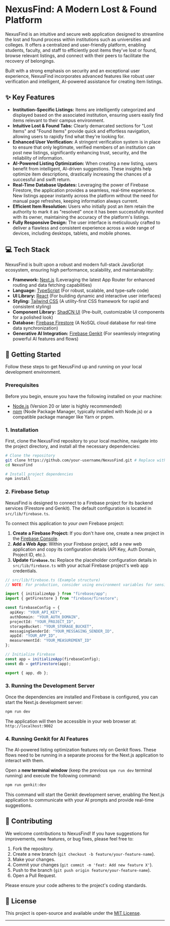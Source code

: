 # NexusFind: A Modern Lost & Found Platform

NexusFind is an intuitive and secure web application designed to streamline the lost and found process within institutions such as universities and colleges. It offers a centralized and user-friendly platform, enabling students, faculty, and staff to efficiently post items they've lost or found, browse relevant listings, and connect with their peers to facilitate the recovery of belongings.

Built with a strong emphasis on security and an exceptional user experience, NexusFind incorporates advanced features like robust user verification and intelligent, AI-powered assistance for creating item listings.

## ✨ Key Features

  * **Institution-Specific Listings:** Items are intelligently categorized and displayed based on the associated institution, ensuring users easily find items relevant to their campus environment.
  * **Intuitive Lost & Found Tabs:** Clearly demarcated sections for "Lost Items" and "Found Items" provide quick and effortless navigation, allowing users to rapidly find what they're looking for.
  * **Enhanced User Verification:** A stringent verification system is in place to ensure that only legitimate, verified members of an institution can post new listings, significantly enhancing trust, security, and the reliability of information.
  * **AI-Powered Listing Optimization:** When creating a new listing, users benefit from intelligent, AI-driven suggestions. These insights help optimize item descriptions, drastically increasing the chances of a successful and swift return.
  * **Real-Time Database Updates:** Leveraging the power of Firebase Firestore, the application provides a seamless, real-time experience. New listings appear instantly across the platform without the need for manual page refreshes, keeping information always current.
  * **Efficient Item Resolution:** Users who initially post an item retain the authority to mark it as "resolved" once it has been successfully reunited with its owner, maintaining the accuracy of the platform's listings.
  * **Fully Responsive Design:** The user interface is meticulously crafted to deliver a flawless and consistent experience across a wide range of devices, including desktops, tablets, and mobile phones.

## 💻 Tech Stack

NexusFind is built upon a robust and modern full-stack JavaScript ecosystem, ensuring high performance, scalability, and maintainability:

  * **Framework:** [Next.js](https://nextjs.org/) (Leveraging the latest App Router for enhanced routing and data fetching capabilities)
  * **Language:** [TypeScript](https://www.typescriptlang.org/) (For robust, scalable, and type-safe code)
  * **UI Library:** [React](https://react.dev/) (For building dynamic and interactive user interfaces)
  * **Styling:** [Tailwind CSS](https://tailwindcss.com/) (A utility-first CSS framework for rapid and consistent styling)
  * **Component Library:** [ShadCN UI](https://ui.shadcn.com/) (Pre-built, customizable UI components for a polished look)
  * **Database:** [Firebase Firestore](https://firebase.google.com/docs/firestore) (A NoSQL cloud database for real-time data synchronization)
  * **Generative AI Integration:** [Firebase Genkit](https://firebase.google.com/docs/genkit) (For seamlessly integrating powerful AI features and flows)

## 🚀 Getting Started

Follow these steps to get NexusFind up and running on your local development environment.

### Prerequisites

Before you begin, ensure you have the following installed on your machine:

  * [Node.js](https://nodejs.org/en) (Version 20 or later is highly recommended)
  * [npm](https://www.npmjs.com/) (Node Package Manager, typically installed with Node.js) or a compatible package manager like Yarn or pnpm.

### 1\. Installation

First, clone the NexusFind repository to your local machine, navigate into the project directory, and install all the necessary dependencies:

```bash
# Clone the repository
git clone https://github.com/your-username/NexusFind.git # Replace with your actual repo URL
cd NexusFind

# Install project dependencies
npm install
```

### 2\. Firebase Setup

NexusFind is designed to connect to a Firebase project for its backend services (Firestore and Genkit). The default configuration is located in `src/lib/firebase.ts`.

To connect this application to *your own* Firebase project:

1.  **Create a Firebase Project:** If you don't have one, create a new project in the [Firebase Console](https://console.firebase.google.com/).
2.  **Add a Web App:** Within your Firebase project, add a new web application and copy its configuration details (API Key, Auth Domain, Project ID, etc.).
3.  **Update `firebase.ts`:** Replace the placeholder configuration details in `src/lib/firebase.ts` with your actual Firebase project's web app credentials.

<!-- end list -->

```typescript
// src/lib/firebase.ts (Example structure)
// NOTE: For production, consider using environment variables for sensitive keys.

import { initializeApp } from "firebase/app";
import { getFirestore } from "firebase/firestore";

const firebaseConfig = {
  apiKey: "YOUR_API_KEY",
  authDomain: "YOUR_AUTH_DOMAIN",
  projectId: "YOUR_PROJECT_ID",
  storageBucket: "YOUR_STORAGE_BUCKET",
  messagingSenderId: "YOUR_MESSAGING_SENDER_ID",
  appId: "YOUR_APP_ID",
  measurementId: "YOUR_MEASUREMENT_ID"
};

// Initialize Firebase
const app = initializeApp(firebaseConfig);
const db = getFirestore(app);

export { app, db };
```

### 3\. Running the Development Server

Once the dependencies are installed and Firebase is configured, you can start the Next.js development server:

```bash
npm run dev
```

The application will then be accessible in your web browser at: `http://localhost:9002`

### 4\. Running Genkit for AI Features

The AI-powered listing optimization features rely on Genkit flows. These flows need to be running in a separate process for the Next.js application to interact with them.

Open a **new terminal window** (keep the previous `npm run dev` terminal running) and execute the following command:

```bash
npm run genkit:dev
```

This command will start the Genkit development server, enabling the Next.js application to communicate with your AI prompts and provide real-time suggestions.

## 🤝 Contributing

We welcome contributions to NexusFind\! If you have suggestions for improvements, new features, or bug fixes, please feel free to:

1.  Fork the repository.
2.  Create a new branch (`git checkout -b feature/your-feature-name`).
3.  Make your changes.
4.  Commit your changes (`git commit -m 'feat: Add new feature X'`).
5.  Push to the branch (`git push origin feature/your-feature-name`).
6.  Open a Pull Request.

Please ensure your code adheres to the project's coding standards.

## 📄 License

This project is open-source and available under the [MIT License](https://www.google.com/search?q=LICENSE).

-----